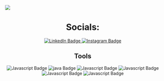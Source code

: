 <img src="https://user-images.githubusercontent.com/94329210/206425790-180c9f25-13e5-421b-90d2-bb22d29e1a94.png" />
<h1 align="center" style="bold"> Socials: </h1>

<div id="badges" align="center">
  <a href="https://www.linkedin.com/in/evangelos-nikoloas-empochontsif-184a52202/">
    <img src="https://img.shields.io/badge/LinkedIn-blue?style=for-the-badge&logo=linkedin&logoColor=white" alt="LinkedIn Badge"/>
  </a>
  <a href="https://www.instagram.com/ev.codes/?next=%2F">
    <img src="https://img.shields.io/badge/Instagram-gray?style=for-the-badge&logo=instagram&logoColor=white" alt="Instagram Badge"/>
  </a>
</div>

<div id="languages" align="center">
  <h2 align="center" style="bold"> Tools </h2>
    <img src="https://img.shields.io/badge/Javascript-yellow?style=for-the-badge&logo=Javascript&logoColor=white" alt="Javascript Badge"/>
   <img src="https://img.shields.io/badge/Java-orange?style=for-the-badge&logo=Javas&logoColor=white" alt="java Badge"/>
   <img src="https://img.shields.io/badge/mysql-blue?style=for-the-badge&logo=mysql&logoColor=white" alt="Javascript Badge"/>
   <img src="https://img.shields.io/badge/Docker-lightblue?style=for-the-badge&logo=docker&logoColor=white" alt="Javascript Badge"/>
   <img src="https://img.shields.io/badge/php-purple?style=for-the-badge&logo=php&logoColor=white" alt="Javascript Badge"/>
   <img src="https://img.shields.io/badge/oracle-lightorange?style=for-the-badge&logo=oracle&logoColor=white" alt="Javascript Badge"/>
  </a>

